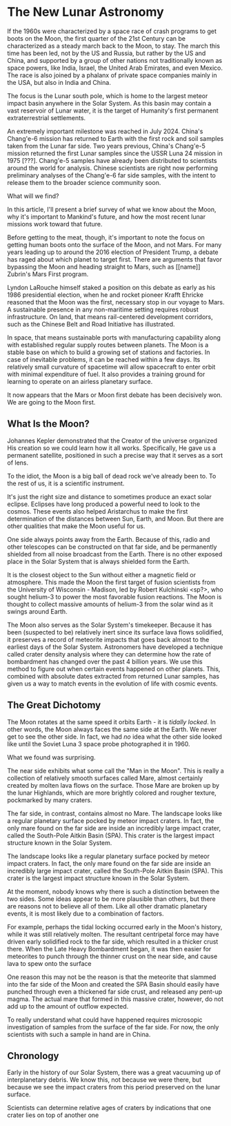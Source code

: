 The New Lunar Astronomy
=======================

If the 1960s were characterized by a space race of crash programs to get boots on the Moon, the first quarter of the 21st Century can be characterized as a steady march back to the Moon, to stay.  The march this time has been led, not by the US and Russia, but rather by the US and China, and supported by a group of other nations not traditionally known as space powers, like India, Israel, the United Arab Emirates, and even Mexico.  The race is also joined by a phalanx of private space companies mainly in the USA, but also in India and China.

The focus is the Lunar south pole, which is home to the largest meteor impact basin anywhere in the Solar System.  As this basin may contain a vast reservoir of Lunar water, it is the target of Humanity's first permanent extraterrestrial settlements.

An extremely important milestone was reached in July 2024.  China's Chang'e-6 mission has returned to Earth with the first rock and soil samples taken from the Lunar far side.  Two years previous, China's Chang'e-5 mission returned the first Lunar samples since the USSR Luna 24 mission in 1975 [???].  Chang'e-5 samples have already been distributed to scientists around the world for analysis.  Chinese scientists are right now performing preliminary analyses of the Chang'e-6 far side samples, with the intent to release them to the broader science community soon.

What will we find?

In this article, I'll present a brief survey of what we know about the Moon, why it's important to Mankind's future, and how the most recent lunar missions work toward that future.

Before getting to the meat, though, it's important to note the focus on getting human boots onto the surface of the Moon, and not Mars.  For many years leading up to around the 2016 election of President Trump, a debate has raged about which planet to target first.  There are arguments that favor bypassing the Moon and heading straight to Mars, such as [[name]] Zubrin's Mars First program.

Lyndon LaRouche himself staked a position on this debate as early as his 1986 presidential election, when he and rocket pioneer Krafft Ehricke reasoned that the Moon was the first, necessary stop in our voyage to Mars.  A sustainable presence in any non-maritime setting requires robust infrastructure.  On land, that means rail-centered development corridors, such as the Chinese Belt and Road Initiative has illustrated.

In space, that means sustainable ports with manufacturing capability along with established regular supply routes between planets.  The Moon is a stable base on which to build a growing set of stations and factories.  In case of inevitable problems, it can be reached within a few days.  Its relatively small curvature of spacetime will allow spacecraft to enter orbit with minimal expenditure of fuel.  It also provides a training ground for learning to operate on an airless planetary surface.

It now appears that the Mars or Moon first debate has been decisively won.  We are going to the Moon first.

## What Is the Moon?

Johannes Kepler demonstrated that the Creator of the universe organized His creation so we could learn how it all works.  Specifically, He gave us a permanent satellite, positioned in such a precise way that it serves as a sort of lens.

To the idiot, the Moon is a big ball of dead rock we've already been to.  To the rest of us, it is a scientific instrument.

It's just the right size and distance to sometimes produce an exact solar eclipse.  Eclipses have long produced a powerful need to look to the cosmos.  These events also helped Aristarchus to make the first determination of the distances between Sun, Earth, and Moon.  But there are other qualities that make the Moon useful for us.

One side always points away from the Earth.  Because of this, radio and other telescopes can be constructed on that far side, and be permanently shielded from all noise broadcast from the Earth.  There is no other exposed place in the Solar System that is always shielded form the Earth.

It is the closest object to the Sun without either a magnetic field or atmosphere.  This made the Moon the first target of fusion scientists from the University of Wisconsin - Madison, led by Robert Kulchinski <sp?>, who sought helium-3 to power the most favorable fusion reactions.  The Moon is thought to collect massive amounts of helium-3 from the solar wind as it swings around Earth.

The Moon also serves as the Solar System's timekeeper.  Because it has been (suspected to be) relatively inert since its surface lava flows solidified, it preserves a record of meteorite impacts that goes back almost to the earliest days of the Solar System.  Astronomers have developed a technique called crater density analysis where they can determine how the rate of bombardment has changed over the past 4 billion years.  We use this method to figure out when certain events happened on other planets.  This, combined with absolute dates extracted from returned Lunar samples, has given us a way to match events in the evolution of life with cosmic events.

## The Great Dichotomy

The Moon rotates at the same speed it orbits Earth - it is _tidally locked_.  In other words, the Moon always faces the same side at the Earth.  We never get to see the other side.  In fact, we had _no_ idea what the other side looked like until the Soviet Luna 3 space probe photographed it in 1960.

What we found was surprising.

The near side exhibits what some call the "Man in the Moon".  This is really a collection of relatively smooth surfaces called Mare, almost certainly created by molten lava flows on the surface.  Those Mare are broken up by the lunar Highlands, which are more brightly colored and rougher texture, pockmarked by many craters.

The far side, in contrast, contains almost no Mare.  The landscape looks like a regular planetary surface pocked by meteor impact craters.  In fact, the only mare found on the far side are inside an incredibly large impact crater, called the South-Pole Aitkin Basin (SPA).  This crater is the largest impact structure known in the Solar System.

The landscape looks like a regular planetary surface pocked by meteor impact craters.  In fact, the only mare found on the far side are inside an incredibly large impact crater, called the South-Pole Aitkin Basin (SPA).  This crater is the largest impact structure known in the Solar System.

At the moment, nobody knows why there is such a distinction between the two sides.  Some ideas appear to be more plausible than others, but there are reasons not to believe all of them.  Like all other dramatic planetary events, it is most likely due to a combination of factors.  

For example, perhaps the tidal locking occurred early in the Moon's history, while it was still relatively molten.  The resultant centripetal force may have driven early solidified rock to the far side, which resulted in a thicker crust there.  When the Late Heavy Bombardment began, it was then easier for meteorites to punch through the thinner crust on the near side, and cause lava to spew onto the surface

One reason this may not be the reason is that the meteorite that slammed into the far side of the Moon and created the SPA Basin should easily have punched through even a thickened far side crust, and released any pent-up magma.  The actual mare that formed in this massive crater, however, do not add up to the amount of outflow expected.

To really understand what could have happened requires microsopic investigation of samples from the surface of the far side.  For now, the only scientists with such a sample in hand are in China.

## Chronology

Early in the history of our Solar System, there was a great vacuuming up of interplanetary debris.  We know this, not because we were there, but because we see the impact craters from this period preserved on the lunar surface.

Scientists can determine relative ages of craters by indications that one crater lies on top of another one
